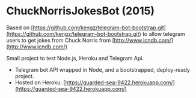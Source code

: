 # ChuckNorrisJokesBot (2015)

Based on [https://github.com/kengz/telegram-bot-bootstrap.git](https://github.com/kengz/telegram-bot-bootstrap.git) to allow telegram users to get jokes from Chuck Norris from [http://www.icndb.com/](http://www.icndb.com/)
 
Small project to test Node.js, Heroku and Telegram Api.
- Telegram bot API wrapped in Node, and a bootstrapped, deploy-ready project.
- Hosted on Heroku: [https://guarded-sea-9422.herokuapp.com/](https://guarded-sea-9422.herokuapp.com/)
